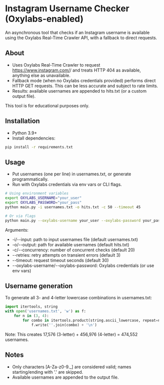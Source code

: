 # Instagram Username Checker (Oxylabs-enabled)

An asynchronous tool that checks if an Instagram username is available using the Oxylabs Real-Time Crawler API, with a fallback to direct requests.

## About
- Uses Oxylabs Real-Time Crawler to request https://www.instagram.com/<username>/ and treats HTTP 404 as available, anything else as unavailable.
- Fallback mode (when no Oxylabs credentials provided) performs direct HTTP GET requests. This can be less accurate and subject to rate limits.
- Results: available usernames are appended to hits.txt (or a custom output file).

This tool is for educational purposes only.

## Installation
- Python 3.9+
- Install dependencies:

```bash
pip install -r requirements.txt
```

## Usage
- Put usernames (one per line) in usernames.txt, or generate programmatically.
- Run with Oxylabs credentials via env vars or CLI flags.

```bash
# Using environment variables
export OXYLABS_USERNAME="your_user"
export OXYLABS_PASSWORD="your_pass"
python main.py -i usernames.txt -o hits.txt -c 50 --timeout 45

# Or via flags
python main.py --oxylabs-username your_user --oxylabs-password your_pass -c 50
```

Arguments:
- -i/--input: path to input usernames file (default usernames.txt)
- -o/--output: path for available usernames (default hits.txt)
- -c/--concurrency: number of concurrent checks (default 20)
- --retries: retry attempts on transient errors (default 3)
- --timeout: request timeout seconds (default 30)
- --oxylabs-username/--oxylabs-password: Oxylabs credentials (or use env vars)

## Username generation
To generate all 3- and 4-letter lowercase combinations in usernames.txt:

```python
import itertools, string
with open('usernames.txt', 'w') as f:
    for n in (3, 4):
        for combo in itertools.product(string.ascii_lowercase, repeat=n):
            f.write(''.join(combo) + '\n')
```

Note: This creates 17,576 (3-letter) + 456,976 (4-letter) = 474,552 usernames.

## Notes
- Only characters [A-Za-z0-9._] are considered valid; names starting/ending with '.' are skipped.
- Available usernames are appended to the output file.
